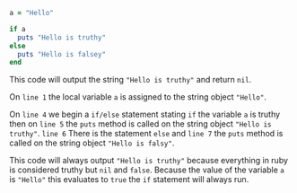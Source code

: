 ```ruby
a = "Hello"

if a
  puts "Hello is truthy"
else
  puts "Hello is falsey"
end
```

This code will output the string `"Hello is truthy"` and return `nil`.

On `line 1` the local variable `a` is assigned to the string object `"Hello"`. 

On `line 4` we begin a `if/else` statement stating `if` the variable `a` is truthy then on `line 5` the `puts` method is called on the string object `"Hello is truthy"`. `line 6` There is the statement `else` and `line 7` the `puts` method is called on the string object `"Hello is falsy"`. 

This code will always output `"Hello is truthy"` because everything in ruby is considered truthy but `nil` and `false`. Because the value of the variable `a` is `"Hello"` this evaluates to `true` the `if` statement will always run.